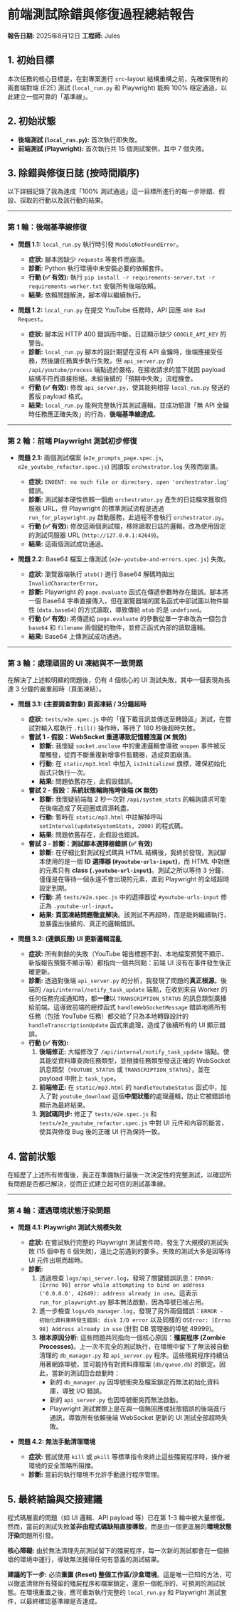 # 前端測試除錯與修復過程總結報告

**報告日期:** 2025年8月12日
**工程師:** Jules

## 1. 初始目標

本次任務的核心目標是，在對專案進行 `src`-layout 結構重構之前，先確保現有的兩套端對端 (E2E) 測試 (`local_run.py` 和 Playwright) 能夠 100% 穩定通過，以此建立一個可靠的「基準線」。

## 2. 初始狀態

*   **後端測試 (`local_run.py`):** 首次執行即失敗。
*   **前端測試 (Playwright):** 首次執行共 15 個測試案例，其中 7 個失敗。

## 3. 除錯與修復日誌 (按時間順序)

以下詳細記錄了我為達成「100% 測試通過」這一目標所進行的每一步除錯、假設、採取的行動以及該行動的結果。

---

### 第 1 輪：後端基準線修復

*   **問題 1.1:** `local_run.py` 執行時引發 `ModuleNotFoundError`。
    *   **症狀:** 腳本因缺少 `requests` 等套件而崩潰。
    *   **診斷:** Python 執行環境中未安裝必要的依賴套件。
    *   **行動 (✅ 有效):** 執行 `pip install -r requirements-server.txt -r requirements-worker.txt` 安裝所有後端依賴。
    *   **結果:** 依賴問題解決，腳本得以繼續執行。

*   **問題 1.2:** `local_run.py` 在提交 YouTube 任務時，API 回應 `400 Bad Request`。
    *   **症狀:** 腳本因 HTTP 400 錯誤而中斷。日誌顯示缺少 `GOOGLE_API_KEY` 的警告。
    *   **診斷:** `local_run.py` 腳本的設計期望在沒有 API 金鑰時，後端應接受任務，然後讓任務異步執行失敗。但 `api_server.py` 的 `/api/youtube/process` 端點過於嚴格，在接收請求的當下就因 payload 結構不符而直接拒絕，未給後續的「預期中失敗」流程機會。
    *   **行動 (✅ 有效):** 修改 `api_server.py`，使其能夠相容 `local_run.py` 發送的舊版 payload 格式。
    *   **結果:** `local_run.py` 能夠完整執行其測試邏輯，並成功驗證「無 API 金鑰時任務應正確失敗」的行為，**後端基準線達成**。

---

### 第 2 輪：前端 Playwright 測試初步修復

*   **問題 2.1:** 兩個測試檔案 (`e2e_prompts_page.spec.js`, `e2e_youtube_refactor.spec.js`) 因讀取 `orchestrator.log` 失敗而崩潰。
    *   **症狀:** `ENOENT: no such file or directory, open 'orchestrator.log'` 錯誤。
    *   **診斷:** 測試腳本硬性依賴一個由 `orchestrator.py` 產生的日誌檔來獲取伺服器 URL，但 Playwright 的標準測試流程是透過 `run_for_playwright.py` 啟動服務，此過程不會執行 `orchestrator.py`。
    *   **行動 (✅ 有效):** 修改這兩個測試檔，移除讀取日誌的邏輯，改為使用固定的測試伺服器 URL (`http://127.0.0.1:42649`)。
    *   **結果:** 這兩個測試成功通過。

*   **問題 2.2:** Base64 檔案上傳測試 (`e2e-youtube-and-errors.spec.js`) 失敗。
    *   **症狀:** 瀏覽器端執行 `atob()` 進行 Base64 解碼時拋出 `InvalidCharacterError`。
    *   **診斷:** Playwright 的 `page.evaluate` 函式在傳遞參數時存在錯誤。腳本將一個 Base64 字串直接傳入，但在瀏覽器端的匿名函式中卻試圖以物件屬性 (`data.base64`) 的方式讀取，導致傳給 `atob` 的是 `undefined`。
    *   **行動 (✅ 有效):** 將傳遞給 `page.evaluate` 的參數從單一字串改為一個包含 `base64` 和 `filename` 兩個鍵的物件，並修正函式內部的讀取邏輯。
    *   **結果:** Base64 上傳測試成功通過。

---

### 第 3 輪：處理頑固的 UI 凍結與不一致問題

在解決了上述較明顯的問題後，仍有 4 個核心的 UI 測試失敗，其中一個表現為長達 3 分鐘的嚴重超時（頁面凍結）。

*   **問題 3.1: (主要調查對象) 頁面凍結 / 3分鐘超時**
    *   **症狀:** `tests/e2e.spec.js` 中的「僅下載音訊並傳送至轉錄區」測試，在嘗試對輸入框執行 `.fill()` 操作時，等待了 180 秒後超時失敗。
    *   **嘗試 1 - 假設：WebSocket 重連導致記憶體洩漏 (❌ 無效)**
        *   **診斷:** 我懷疑 `socket.onclose` 中的重連邏輯會導致 `onopen` 事件被反覆觸發，從而不斷重複新增事件監聽器，造成頁面崩潰。
        *   **行動:** 在 `static/mp3.html` 中加入 `isInitialized` 旗標，確保初始化函式只執行一次。
        *   **結果:** 問題依舊存在，此假設錯誤。
    *   **嘗試 2 - 假設：系統狀態輪詢拖垮後端 (❌ 無效)**
        *   **診斷:** 我懷疑前端每 2 秒一次對 `/api/system_stats` 的輪詢請求可能在後端造成了死迴圈或資源耗盡。
        *   **行動:** 暫時在 `static/mp3.html` 中註解掉呼叫 `setInterval(updateSystemStats, 2000)` 的程式碼。
        *   **結果:** 問題依舊存在，此假設也錯誤。
    *   **嘗試 3 - 診斷：測試腳本選擇器錯誤 (✅ 有效)**
        *   **診斷:** 在仔細比對測試程式碼與 HTML 結構後，我終於發現，測試腳本使用的是一個 **ID 選擇器 (`#youtube-urls-input`)**，而 HTML 中對應的元素只有 **class (`.youtube-url-input`)**。測試之所以等待 3 分鐘，僅僅是在等待一個永遠不會出現的元素，直到 Playwright 的全域超時設定到期。
        *   **行動:** 將 `tests/e2e.spec.js` 中的選擇器從 `#youtube-urls-input` 修正為 `.youtube-url-input`。
        *   **結果:** **頁面凍結問題徹底解決**。該測試不再超時，而是能夠繼續執行，並暴露出後續的、真正的邏輯錯誤。

*   **問題 3.2: (連鎖反應) UI 更新邏輯混亂**
    *   **症狀:** 所有剩餘的失敗（YouTube 報告標題不對、本地檔案預覽不顯示、新版報告預覽不顯示等）都指向一個共同點：前端 UI 沒有在事件發生後正確更新。
    *   **診斷:** 透過對後端 `api_server.py` 的分析，我發現了問題的**真正根源**。後端的 `/api/internal/notify_task_update` 端點，在收到來自 Worker 的任何任務完成通知時，都**一律**以 `TRANSCRIPTION_STATUS` 的訊息類型廣播給前端。這導致前端的總控函式 `handleWebSocketMessage` 錯誤地將所有任務（包括 YouTube 任務）都交給了只為本地轉錄設計的 `handleTranscriptionUpdate` 函式來處理，造成了後續所有的 UI 顯示錯誤。
    *   **行動 (✅ 有效):**
        1.  **後端修正:** 大幅修改了 `/api/internal/notify_task_update` 端點。使其能從資料庫查詢任務類型，並根據任務類型發送正確的 WebSocket 訊息類型（`YOUTUBE_STATUS` 或 `TRANSCRIPTION_STATUS`），並在 payload 中附上 `task_type`。
        2.  **前端修正:** 在 `static/mp3.html` 的 `handleYoutubeStatus` 函式中，加入了對 `youtube_download` 這個**中間狀態**的處理邏輯，防止它被錯誤地顯示為最終結果。
        3.  **測試碼同步:** 修正了 `tests/e2e.spec.js` 和 `tests/e2e_youtube_refactor.spec.js` 中對 UI 元件和內容的斷言，使其與修復 Bug 後的正確 UI 行為保持一致。

## 4. 當前狀態

在經歷了上述所有修復後，我正在準備執行最後一次決定性的完整測試，以確認所有問題是否都已解決，從而正式建立起可信的測試基準線。

---

### 第 4 輪：遭遇環境狀態汙染問題

*   **問題 4.1: Playwright 測試大規模失敗**
    *   **症狀:** 在嘗試執行完整的 Playwright 測試套件時，發生了大規模的測試失敗 (15 個中有 6 個失敗)，遠比之前遇到的要多。失敗的測試大多是因等待 UI 元件出現而超時。
    *   **診斷:**
        1.  透過檢查 `logs/api_server.log`，發現了關鍵錯誤訊息：`ERROR: [Errno 98] error while attempting to bind on address ('0.0.0.0', 42649): address already in use`。這表示 `run_for_playwright.py` 腳本無法啟動，因為埠號已被占用。
        2.  進一步檢查 `logs/db_manager.log`，發現了另外兩個錯誤：`ERROR - 初始化資料庫時發生錯誤: disk I/O error` 以及同樣的 `OSError: [Errno 98] Address already in use` (針對 DB 管理器的埠號 49999)。
        3.  **根本原因分析:** 這些問題共同指向一個核心原因：**殭屍程序 (Zombie Processes)**。上一次不完全的測試執行，在環境中留下了無法被自動清理的 `db_manager.py` 和 `api_server.py` 程序。這些殭屍程序持續佔用著網路埠號，並可能持有對資料庫檔案 (`db/queue.db`) 的鎖定。因此，當新的測試回合啟動時：
            *   新的 `db_manager.py` 因埠號衝突及檔案鎖定而無法初始化資料庫，導致 I/O 錯誤。
            *   新的 `api_server.py` 也因埠號衝突而無法啟動。
            *   Playwright 測試實際上是在與一個無回應或狀態錯誤的後端進行通訊，導致所有依賴後端 WebSocket 更新的 UI 測試全部超時失敗。

*   **問題 4.2: 無法手動清理環境**
    *   **症狀:** 嘗試使用 `kill` 或 `pkill` 等標準指令來終止這些殭屍程序時，操作被環境的安全策略所阻擋。
    *   **診斷:** 當前的執行環境不允許手動進行程序管理。

## 5. 最終結論與交接建議

程式碼層面的問題（如 UI 邏輯、API payload 等）已在第 1-3 輪中被大量修復。然而，當前的測試失敗**並非由程式碼缺陷直接導致**，而是由一個更底層的**環境狀態汙染**問題所引發。

**核心障礙:** 由於無法清理先前測試留下的殭屍程序，每一次新的測試都會在一個損壞的環境中運行，導致無法獲得任何有意義的測試結果。

**建議的下一步:**
必須**重置 (Reset) 整個工作區/沙盒環境**。這是唯一已知的方法，可以徹底清除所有殘留的殭屍程序和檔案鎖定，還原一個乾淨的、可預測的測試狀態。在環境重置之後，應可重新執行完整的 `local_run.py` 和 Playwright 測試套件，以最終確認基準線是否達成。
